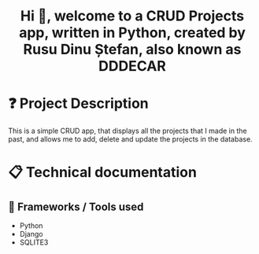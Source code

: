 <h1 align="center">Hi 👋, welcome to a CRUD Projects app, written in Python, created by Rusu Dinu Ștefan, also known as DDDECAR</h1>

# ❓ Project Description

This is a simple CRUD app, that displays all the projects that I made in the past, and allows me to add, delete and
update the projects in the database.

# 📋 Technical documentation

## 🧰 Frameworks / Tools used

* Python
* Django
* SQLITE3
